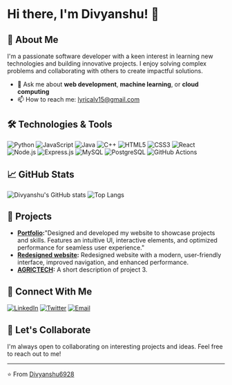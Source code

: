 # Hi there, I'm Divyanshu! 👋

## 🚀 About Me
I'm a passionate software developer with a keen interest in learning new technologies and building innovative projects. I enjoy solving complex problems and collaborating with others to create impactful solutions. 

- 💬 Ask me about **web development**, **machine learning**, or **cloud computing**
- 📫 How to reach me: [lyricalv15@gmail.com](mailto:[lyricalv15@gmail.com])

## 🛠️ Technologies & Tools
![Python](https://img.shields.io/badge/Python-3776AB?style=for-the-badge&logo=python&logoColor=white)
![JavaScript](https://img.shields.io/badge/JavaScript-F7DF1E?style=for-the-badge&logo=javascript&logoColor=black)
![Java](https://img.shields.io/badge/Java-007396?style=for-the-badge&logo=java&logoColor=white)
![C++](https://img.shields.io/badge/C++-00599C?style=for-the-badge&logo=c%2B%2B&logoColor=white)
![HTML5](https://img.shields.io/badge/HTML5-E34F26?style=for-the-badge&logo=html5&logoColor=white)
![CSS3](https://img.shields.io/badge/CSS3-1572B6?style=for-the-badge&logo=css3&logoColor=white)
![React](https://img.shields.io/badge/React-20232A?style=for-the-badge&logo=react&logoColor=61DAFB)
![Node.js](https://img.shields.io/badge/Node.js-339933?style=for-the-badge&logo=nodedotjs&logoColor=white)
![Express.js](https://img.shields.io/badge/Express.js-000000?style=for-the-badge&logo=express&logoColor=white)
![MySQL](https://img.shields.io/badge/MySQL-4479A1?style=for-the-badge&logo=mysql&logoColor=white)
![PostgreSQL](https://img.shields.io/badge/PostgreSQL-336791?style=for-the-badge&logo=postgresql&logoColor=white)
![GitHub Actions](https://img.shields.io/badge/GitHub_Actions-2088FF?style=for-the-badge&logo=githubactions&logoColor=white)

## 📈 GitHub Stats
![Divyanshu's GitHub stats](https://github-readme-stats.vercel.app/api?username=Divyanshu6928&show_icons=true&theme=radical)
![Top Langs](https://github-readme-stats.vercel.app/api/top-langs/?username=Divyanshu6928&layout=compact&theme=radical)

## 📝 Projects
- **[Portfolio](https://itsdg.vercel.app/):**"Designed and developed my website to showcase projects and skills. Features an intuitive UI, interactive elements, and optimized performance for seamless user experience."
- **[Redesigned website](https://sidcupfamily.vercel.app/):** Redesigned website with a modern, user-friendly interface, improved navigation, and enhanced performance.
- **[AGRICTECH](https://shorturl.at/jaBxw):** A short description of project 3.

## 💼 Connect With Me
[![LinkedIn](https://img.shields.io/badge/LinkedIn-0A66C2?style=for-the-badge&logo=linkedin&logoColor=white)](https://www.linkedin.com/in/divyanshu)
[![Twitter](https://img.shields.io/badge/Twitter-1DA1F2?style=for-the-badge&logo=twitter&logoColor=white)](https://twitter.com/Divyanshu6928)
[![Email](https://img.shields.io/badge/Email-D14836?style=for-the-badge&logo=gmail&logoColor=white)](mailto:divyanshu@example.com)

## 🤝 Let's Collaborate
I'm always open to collaborating on interesting projects and ideas. Feel free to reach out to me!

---

⭐️ From [Divyanshu6928](https://github.com/Divyanshu6928)

